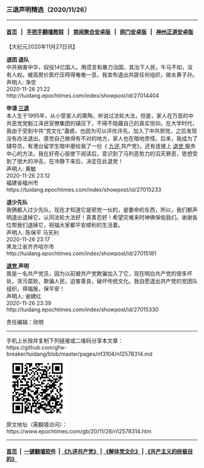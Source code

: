 ### 三退声明精选（2020/11/26）
------------------------

#### [首页](https://github.com/gfw-breaker/banned-news1/blob/master/README.md) &nbsp;&nbsp;|&nbsp;&nbsp; [手把手翻墙教程](https://github.com/gfw-breaker/guides/wiki) &nbsp;&nbsp;|&nbsp;&nbsp; [禁闻聚合安卓版](https://github.com/gfw-breaker/bn-android) &nbsp;&nbsp;|&nbsp;&nbsp; [网门安卓版](https://github.com/oGate2/oGate) &nbsp;&nbsp;|&nbsp;&nbsp; [神州正道安卓版](https://github.com/SzzdOgate/update) 



<div class="post_content" id="artbody" itemprop="articleBody">
 <!-- article content begin -->
 <p>
  【大纪元2020年11月27日讯】
 </p>
 <p>
  <strong>
   退团 退队
  </strong>
  <br/>
  中共祸害中华，奴役14亿国人。用谎言和暴力治国，其治下人民，牛马不如，没有人权。被高房价医疗压榨得奄奄一息，我宣布退出共匪任何组织，做炎黄子孙。
  <br/>
  声明人: 净空
  <br/>
  2020-11-26 21:22
  <br/>
  http://tuidang.epochtimes.com/index/showpost/id/27014404
 </p>
 <p>
  <strong>
   申请
   <a href="https://www.epochtimes.com/gb/tag/%E4%B8%89%E9%80%80.html">
    三退
   </a>
  </strong>
  <br/>
  本人生于1995年，从小受家人的熏陶，听说过法轮大法，但是，家人在万恶的中共恶党党魁江泽民官僚集团的镇压下，不得不隐藏自己的真实信仰。在大学时代，我由于受到中共“党文化”蛊惑，也因为可以评优评先，加入了中共邪党，之后发现没有办法退出，感觉自己做得有不对的地方，家人也在暗地责怪。后来，我成为了辅导员，有港台留学生暗中塞给我了一份《
  <a href="https://www.epochtimes.com/gb/tag/%E4%B9%9D%E8%AF%84.html">
   九评
  </a>
  共产党》，还有连接上
  <a href="https://www.epochtimes.com/gb/tag/%E9%80%80%E5%85%9A.html">
   退党
  </a>
  服务中心的方法，我在好奇心驱使下阅读后，意识到了马列恶势力的滔天罪恶，思想受到了很大的冲击，在冷静下来后，决定在此退党！
  <br/>
  声明人: 黄敏
  <br/>
  2020-11-26 23:12
  <br/>
  福建省福州市
  <br/>
  https://tuidang.epochtimes.com/index/showpost/id/27015233
 </p>
 <p>
  <strong>
   退少先队
  </strong>
  <br/>
  我俩都入过少先队，现在才知道它是邪党一伙的，是要命的东西，所以，我们都声明退出退掉它，认同法轮大法好！真善忍好！希望灾难来时神佛保佑我们。谢谢各位帮我们退掉它，祝福大家都平安顺利的生活着。
  <br/>
  声明人: 陈保平 马天利
  <br/>
  2020-11-26 23:17
  <br/>
  黑龙江省齐齐哈尔市
  <br/>
  http://tuidang.epochtimes.com/index/showpost/id/27015181
 </p>
 <p>
  <strong>
   <a href="https://www.epochtimes.com/gb/tag/%E9%80%80%E5%85%9A.html">
    退党
   </a>
   声明
  </strong>
  <br/>
  我是一名共产党员，因为以前被共产党欺骗加入了它，现在明白共产党的很多坏处，贪污腐败，欺骗人民，迫害善良，破坏传统文化。我自愿退出共产党的党团队组织，得福报，保平安！
  <br/>
  声明人: 谢建红
  <br/>
  2020-11-26 23:39
  <br/>
  http://tuidang.epochtimes.com/index/showpost/id/27015330
 </p>
 <p>
  责任编辑：欣明
 </p>
 <!-- article content end -->
 <div id="below_article_ad">
 </div>
</div>

<hr/>
手机上长按并复制下列链接或二维码分享本文章：<br/>
https://github.com/gfw-breaker/tuidang/blob/master/pages/nf3104/n12578314.md <br/>
<a href='https://github.com/gfw-breaker/tuidang/blob/master/pages/nf3104/n12578314.md'><img src='https://github.com/gfw-breaker/tuidang/blob/master/pages/nf3104/n12578314.md.png'/></a> <br/>
原文地址（需翻墙访问）：https://www.epochtimes.com/gb/20/11/26/n12578314.htm


------------------------
#### [首页](https://github.com/gfw-breaker/banned-news/blob/master/README.md) &nbsp;|&nbsp; [一键翻墙软件](https://github.com/gfw-breaker/nogfw/blob/master/README.md) &nbsp;| [《九评共产党》](https://github.com/gfw-breaker/9ping.md/blob/master/README.md#九评之一评共产党是什么) | [《解体党文化》](https://github.com/gfw-breaker/jtdwh.md/blob/master/README.md) | [《共产主义的终极目的》](https://github.com/gfw-breaker/gczydzjmd.md/blob/master/README.md)


<img src='http://gfw-breaker.win/tuidang/pages/nf3104/n12578314.md' width='0px' height='0px'/>